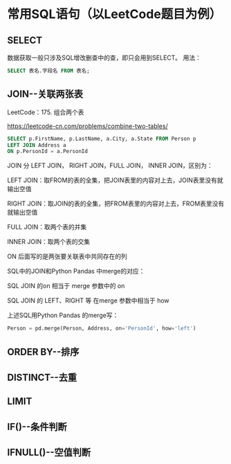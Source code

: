 # 常用SQL语句（以LeetCode题目为例）
## SELECT
数据获取一般只涉及SQL增改删查中的查，即只会用到SELECT。
用法：
```sql
SELECT 表名.字段名 FROM 表名;
```

## JOIN--关联两张表
LeetCode：175. 组合两个表

https://leetcode-cn.com/problems/combine-two-tables/

```sql
SELECT p.FirstName, p.LastName, a.City, a.State FROM Person p
LEFT JOIN Address a 
ON p.PersonId = a.PersonId
```
JOIN 分 LEFT JOIN， RIGHT JOIN，FULL JOIN， INNER JOIN，区别为：

LEFT JOIN：取FROM的表的全集，把JOIN表里的内容对上去，JOIN表里没有就输出空值

RIGHT JOIN：取JOIN的表的全集，把FROM表里的内容对上去，FROM表里没有就输出空值

FULL JOIN：取两个表的并集

INNER JOIN：取两个表的交集

ON 后面写的是两张要关联表中共同存在的列

SQL中的JOIN和Python Pandas 中merge的对应：

SQL JOIN 的on 相当于 merge 参数中的 on

SQL JOIN 的 LEFT、RIGHT 等 在merge 参数中相当于 how

上述SQL用Python Pandas 的merge写：
```python
Person = pd.merge(Person, Address, on='PersonId', how='left')
```

## ORDER BY--排序

## DISTINCT--去重

## LIMIT

## IF()--条件判断

## IFNULL()--空值判断

